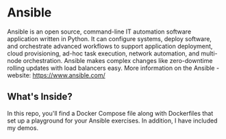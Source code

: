 # Ansible

Ansible is an open source, command-line IT automation software application written in Python. It can configure systems, deploy software, and orchestrate advanced workflows to support application deployment, cloud provisioning, ad-hoc task execution, network automation, and multi-node orchestration. Ansible makes complex changes like zero-downtime rolling updates with load balancers easy. More information on the Ansible - website: https://www.ansible.com/

## What's Inside?

In this repo, you'll find a Docker Compose file along with Dockerfiles that set up a playground for your Ansible exercises. In addition, I have included my demos.
